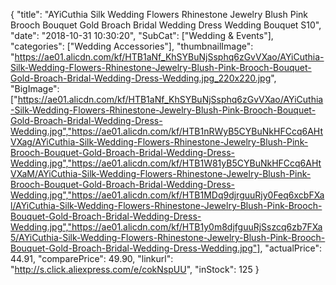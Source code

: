 {
	"title": "AYiCuthia Silk Wedding Flowers Rhinestone Jewelry Blush Pink Brooch Bouquet Gold Broach Bridal Wedding Dress Wedding Bouquet S10",
	"date": "2018-10-31 10:30:20",
	"SubCat": ["Wedding & Events"],
	"categories": ["Wedding Accessories"],
	"thumbnailImage": "https://ae01.alicdn.com/kf/HTB1aNf_KhSYBuNjSsphq6zGvVXao/AYiCuthia-Silk-Wedding-Flowers-Rhinestone-Jewelry-Blush-Pink-Brooch-Bouquet-Gold-Broach-Bridal-Wedding-Dress-Wedding.jpg_220x220.jpg",
	"BigImage": ["https://ae01.alicdn.com/kf/HTB1aNf_KhSYBuNjSsphq6zGvVXao/AYiCuthia-Silk-Wedding-Flowers-Rhinestone-Jewelry-Blush-Pink-Brooch-Bouquet-Gold-Broach-Bridal-Wedding-Dress-Wedding.jpg","https://ae01.alicdn.com/kf/HTB1nRWyB5CYBuNkHFCcq6AHtVXag/AYiCuthia-Silk-Wedding-Flowers-Rhinestone-Jewelry-Blush-Pink-Brooch-Bouquet-Gold-Broach-Bridal-Wedding-Dress-Wedding.jpg","https://ae01.alicdn.com/kf/HTB1W81yB5CYBuNkHFCcq6AHtVXaM/AYiCuthia-Silk-Wedding-Flowers-Rhinestone-Jewelry-Blush-Pink-Brooch-Bouquet-Gold-Broach-Bridal-Wedding-Dress-Wedding.jpg","https://ae01.alicdn.com/kf/HTB1MDq9djrguuRjy0Feq6xcbFXal/AYiCuthia-Silk-Wedding-Flowers-Rhinestone-Jewelry-Blush-Pink-Brooch-Bouquet-Gold-Broach-Bridal-Wedding-Dress-Wedding.jpg","https://ae01.alicdn.com/kf/HTB1y0m8djfguuRjSszcq6zb7FXa5/AYiCuthia-Silk-Wedding-Flowers-Rhinestone-Jewelry-Blush-Pink-Brooch-Bouquet-Gold-Broach-Bridal-Wedding-Dress-Wedding.jpg"],
	"actualPrice": 44.91,
	"comparePrice": 49.90,
	"linkurl": "http://s.click.aliexpress.com/e/cokNspUU",
	"inStock": 125
}
